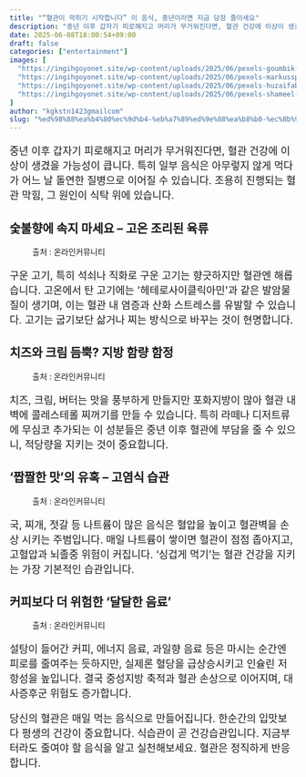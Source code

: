 ```yaml
---
title: "“혈관이 막히기 시작합니다” 이 음식, 중년이라면 지금 당장 줄이세요"
description: "중년 이후 갑자기 피로해지고 머리가 무거워진다면, 혈관 건강에 이상이 생겼을 가능성이 큽니다. 특히 일부 음식은 아무렇지 않게 먹다가 어느 날 돌연한 질병으로 이어질 수 있습니다. 조용히 진행되는 혈관 막힘, 그 원인이 식탁 위에 있습니다."
date: 2025-06-08T18:00:54+09:00
draft: false
categories: ["entertainment"]
images: [
  "https://ingihgoyonet.site/wp-content/uploads/2025/06/pexels-goumbik-1309067-1024x678.jpg"
  "https://ingihgoyonet.site/wp-content/uploads/2025/06/pexels-markusspiske-94443-1024x683.jpg"
  "https://ingihgoyonet.site/wp-content/uploads/2025/06/pexels-huzaifabukhari-16845652-1024x881.jpg"
  "https://ingihgoyonet.site/wp-content/uploads/2025/06/pexels-shameel-mukkath-3421394-17612788-1024x683.jpg"
]
author: "kgkstn1423gmailcom"
slug: "%ed%98%88%ea%b4%80%ec%9d%b4-%eb%a7%89%ed%9e%88%ea%b8%b0-%ec%8b%9c%ec%9e%91%ed%95%a9%eb%8b%88%eb%8b%a4-%ec%9d%b4-%ec%9d%8c%ec%8b%9d-%ec%a4%91%eb%85%84%ec%9d%b4%eb%9d%bc%eb%a9%b4"
---
```


<p style="font-size:18px">중년 이후 갑자기 피로해지고 머리가 무거워진다면, 혈관 건강에 이상이 생겼을 가능성이 큽니다. 특히 일부 음식은 아무렇지 않게 먹다가 어느 날 돌연한 질병으로 이어질 수 있습니다. 조용히 진행되는 혈관 막힘, 그 원인이 식탁 위에 있습니다.</p> <h2 >숯불향에 속지 마세요 – 고온 조리된 육류</h2> <figure ><img src="https://ingihgoyonet.site/wp-content/uploads/2025/06/pexels-goumbik-1309067-1024x678.jpg" alt="" style="aspect-ratio:16/9;object-fit:cover"/><figcaption >출처 : 온라인커뮤니티</figcaption></figure> <p style="font-size:18px">구운 고기, 특히 석쇠나 직화로 구운 고기는 향긋하지만 혈관엔 해롭습니다. 고온에서 탄 고기에는 '헤테로사이클릭아민'과 같은 발암물질이 생기며, 이는 혈관 내 염증과 산화 스트레스를 유발할 수 있습니다. 고기는 굽기보단 삶거나 찌는 방식으로 바꾸는 것이 현명합니다.</p> <h2 >치즈와 크림 듬뿍? 지방 함량 함정</h2> <figure ><img src="https://ingihgoyonet.site/wp-content/uploads/2025/06/pexels-markusspiske-94443-1024x683.jpg" alt="" style="aspect-ratio:16/9;object-fit:cover"/><figcaption >출처 : 온라인커뮤니티</figcaption></figure> <p style="font-size:18px">치즈, 크림, 버터는 맛을 풍부하게 만들지만 포화지방이 많아 혈관 내벽에 콜레스테롤 찌꺼기를 만들 수 있습니다. 특히 라떼나 디저트류에 무심코 추가되는 이 성분들은 중년 이후 혈관에 부담을 줄 수 있으니, 적당량을 지키는 것이 중요합니다.</p> <h2 >‘짭짤한 맛’의 유혹 – 고염식 습관</h2> <figure ><img src="https://ingihgoyonet.site/wp-content/uploads/2025/06/pexels-huzaifabukhari-16845652-1024x881.jpg" alt="" style="aspect-ratio:16/9;object-fit:cover"/><figcaption >출처 : 온라인커뮤니티</figcaption></figure> <p style="font-size:18px">국, 찌개, 젓갈 등 나트륨이 많은 음식은 혈압을 높이고 혈관벽을 손상 시키는 주범입니다. 매일 나트륨이 쌓이면 혈관이 점점 좁아지고, 고혈압과 뇌졸중 위험이 커집니다. ‘싱겁게 먹기’는 혈관 건강을 지키는 가장 기본적인 습관입니다.</p> <h2 >커피보다 더 위험한 ‘달달한 음료’</h2> <figure ><img src="https://ingihgoyonet.site/wp-content/uploads/2025/06/pexels-shameel-mukkath-3421394-17612788-1024x683.jpg" alt="" style="aspect-ratio:16/9;object-fit:cover"/><figcaption >출처 : 온라인커뮤니티</figcaption></figure> <p style="font-size:18px">설탕이 들어간 커피, 에너지 음료, 과일향 음료 등은 마시는 순간엔 피로를 줄여주는 듯하지만, 실제론 혈당을 급상승시키고 인슐린 저항성을 높입니다. 결국 중성지방 축적과 혈관 손상으로 이어지며, 대사증후군 위험도 증가합니다.</p> <p style="font-size:18px">당신의 혈관은 매일 먹는 음식으로 만들어집니다. 한순간의 입맛보다 평생의 건강이 중요합니다. 식습관이 곧 건강습관입니다. 지금부터라도 줄여야 할 음식을 알고 실천해보세요. 혈관은 정직하게 반응합니다.</p>